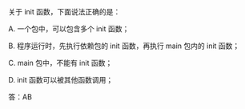 关于 init 函数，下面说法正确的是：

A. 一个包中，可以包含多个 init 函数；

B. 程序运行时，先执行依赖包的 init 函数，再执行 main 包内的 init 函数；

C. main 包中，不能有 init 函数；

D. init 函数可以被其他函数调用；


答：AB